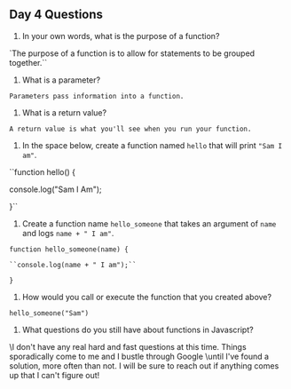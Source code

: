 ## Day 4 Questions

1. In your own words, what is the purpose of a function?

`The purpose of a function is to allow for statements to be grouped together.``


1. What is a parameter?

``Parameters pass information into a function.``


1. What is a return value?

``A return value is what you'll see when you run your function.``


1. In the space below, create a function named `hello` that will print `"Sam I am"`.

``function hello() {

  console.log("Sam I Am");
  
}``


1. Create a function name `hello_someone` that takes an argument of `name` and logs `name + " I am"`.

``function hello_someone(name) {``

    ``console.log(name + " I am");``
    
``}``


1. How would you call or execute the function that you created above?

``hello_someone("Sam")``


1. What questions do you still have about functions in Javascript?

\\I don't have any real hard and fast questions at this time. Things sporadically come to me and I bustle through Google
\\until I've found a solution, more often than not. I will be sure to reach out if anything comes up that I can't figure out!
